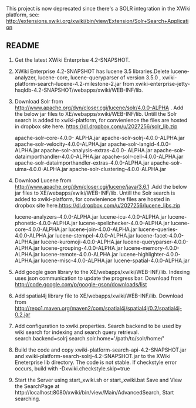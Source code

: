 This project is now deprecated since there's a SOLR integration in the XWiki platform, see:
http://extensions.xwiki.org/xwiki/bin/view/Extension/Solr+Search+Application

README
-----------------------------------------------
1. Get the latest XWiki Enterprise 4.2-SNAPSHOT.

2. XWiki Enterprise 4.2-SNAPSHOT has lucene 3.5 libraries.Delete lucene-analyzer, lucene-core, lucene-queryparser of version 3.5.0 , xwiki-platform-search-lucene-4.2-milestone-2.jar from xwiki-enterprise-jetty-hsqldb-4.2-SNAPSHOT/webapps/xwiki/WEB-INF/lib.

3. Download Solr from http://www.apache.org/dyn/closer.cgi/lucene/solr/4.0.0-ALPHA . 
   Add the below jar files to XE/webapps/xwiki/WEB-INF/lib.
   Untill the Solr search is added to xwiki-platform, for convienience the files are hosted in dropbox site here.
   https://dl.dropbox.com/u/2027256/solr_lib.zip

     apache-solr-core-4.0.0- ALPHA.jar
     apache-solr-solrj-4.0.0-ALPHA.jar
     apache-solr-velocity-4.0.0-ALPHA.jar
     apache-solr-langid-4.0.0- ALPHA.jar
     apache-solr-analysis-extras-4.0.0- ALPHA.jar
     apache-solr-dataimporthandler-4.0.0-ALPHA.jar
     apache-solr-cell-4.0.0-ALPHA.jar
     apache-solr-dataimporthandler-extras-4.0.0-ALPHA.jar 
     apache-solr-uima-4.0.0-ALPHA.jar
     apache-solr-clustering-4.0.0-ALPHA.jar

3. Download Lucene from http://www.apache.org/dyn/closer.cgi/lucene/java/3.6.1  .Add the below jar files to XE/webapps/xwiki/WEB-INF/lib.
   Untill the Solr search is added to xwiki-platform, for convienience the files are hosted in dropbox site here.https://dl.dropbox.com/u/2027256/lucene_libs.zip

     lucene-analyzers-4.0.0-ALPHA.jar
     lucene-icu-4.0.0-ALPHA.jar
     lucene-phonetic-4.0.0-ALPHA.jar
     lucene-spellchecker-4.0.0-ALPHA.jar
     lucene-core-4.0.0-ALPHA.jar
     lucene-join-4.0.0-ALPHA.jar
     lucene-queries-4.0.0-ALPHA.jar
     lucene-stempel-4.0.0-ALPHA.jar
     lucene-facet-4.0.0-ALPHA.jar
     lucene-kuromoji-4.0.0-ALPHA.jar
     lucene-queryparser-4.0.0-ALPHA.jar
     lucene-grouping-4.0.0-ALPHA.jar
     lucene-memory-4.0.0-ALPHA.jar
     lucene-remote-4.0.0-ALPHA.jar
     lucene-highlighter-4.0.0-ALPHA.jar
     lucene-misc-4.0.0-ALPHA.jar
     lucene-spatial-4.0.0-ALPHA.jar

4. Add  google gson library to the XE/webapps/xwiki/WEB-INF/lib. Indexing uses json communication to update the progress bar. Download from http://code.google.com/p/google-gson/downloads/list

5. Add spatial4j library file to XE/webapps/xwiki/WEB-INF/lib. Download from http://repo1.maven.org/maven2/com/spatial4j/spatial4j/0.2/spatial4j-0.2.jar
 
6. Add configuration to xwiki.properties. 
   Search backend to be used by wiki search for indexing and search query retrieval.
   search.backend=solrj
   search.solr.home='/path/to/solr/home/'

7. Build the code and copy xwiki-platform-search-api-4.2-SNAPSHOT.jar and xwiki-platform-search-solrj-4.2-SNAPSHOT.jar to the XWiki Eneterprise lib directory.
   The code is not stable. If checkstyle error occurs, build with -Dxwiki.checkstyle.skip=true

8. Start the Server using start_xwiki.sh or start_xwiki.bat
   Save and View the SearchPage  at http://localhost:8080/xwiki/bin/view/Main/AdvancedSearch, Start searching.        


    

